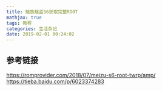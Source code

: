 ```yaml
---
title: 魅族魅蓝S6获取完整ROOT
mathjax: true
tags: 教程
categories: 生活杂记
date: 2019-02-01 00:24:02
---
```

## 参考链接
https://romprovider.com/2018/07/meizu-s6-root-twrp/amp/
https://tieba.baidu.com/p/6023374283
